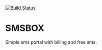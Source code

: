 [![Build Status](https://travis-ci.org/bulktrade/SMSBOX.svg?branch=master)](https://travis-ci.org/bulktrade/SMSBOX)

# SMSBOX
Simple sms portal with billing and free sms. 
